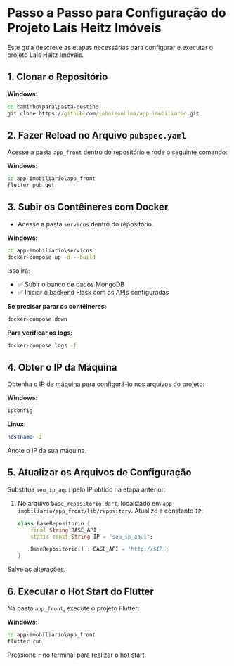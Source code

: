 # Passo a Passo para Configuração do Projeto Laís Heitz Imóveis

Este guia descreve as etapas necessárias para configurar e executar o projeto Laís Heitz Imóveis.

## 1. Clonar o Repositório

**Windows:**
```cmd
cd caminho\para\pasta-destino
git clone https://github.com/johnisonLima/app-imobiliario.git
```

## 2. Fazer Reload no Arquivo `pubspec.yaml`

Acesse a pasta `app_front` dentro do repositório e rode o seguinte comando:

**Windows:**
```cmd
cd app-imobiliario\app_front
flutter pub get
```

## 3. Subir os Contêineres com Docker

- Acesse a pasta `servicos` dentro do repositório. 

**Windows:**
```cmd
cd app-imobiliario\servicos
docker-compose up -d --build
```
Isso irá:
* ✅ Subir o banco de dados MongoDB
* ✅ Iniciar o backend Flask com as APIs configuradas

**Se precisar parar os contêineres:**
```cmd
docker-compose down
```

**Para verificar os logs:**
```cmd
docker-compose logs -f
```

## 4. Obter o IP da Máquina

Obtenha o IP da máquina para configurá-lo nos arquivos do projeto:

**Windows:**
```cmd
ipconfig
```

**Linux:**
```bash
hostname -I
```

Anote o IP da sua máquina.

## 5. Atualizar os Arquivos de Configuração

Substitua `seu_ip_aqui` pelo IP obtido na etapa anterior:

1. No arquivo `base_repositorio.dart`, localizado em `app-imobiliario/app_front/lib/repository`. Atualize a constante `IP`:
   ```dart
   class BaseRepositorio {
       final String BASE_API;
       static const String IP = 'seu_ip_aqui';

       BaseRepositorio() : BASE_API = 'http://$IP';
   }
   ```

Salve as alterações.

## 6. Executar o Hot Start do Flutter

Na pasta `app_front`, execute o projeto Flutter:

**Windows:**
```cmd
cd app-imobiliario\app_front
flutter run
```
Pressione `r` no terminal para realizar o hot start.

